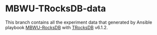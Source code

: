 # MBWU-TRocksDB-data

This branch contains all the experiment data that generated by Ansible playbook [MBWU-RocksDB](https://github.com/ljishen/MBWU-RocksDB) with [TRocksDB](https://github.com/KioxiaAmerica/trocksdb) v6.1.2.
